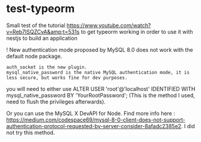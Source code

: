 # test-typeorm
Small test of the tutorial https://www.youtube.com/watch?v=Reb7ISQZCvA&amp;t=531s to get typeorm working in order to use it with nestjs to build an application

! New authentication mode proposed by MySQL 8.0 does not work with the default node package. 

    auth_socket is the new plugin.
    mysql_native_password is the native MySQL authentication mode, it is less secure, but works fine for dev purposes.

you will need to either use 
ALTER USER 'root'@'localhost' IDENTIFIED WITH mysql_native_password BY 'YourRootPassword'; (This is the method I used, need to flush the privileges afterwards).

Or you can use the MySQL X DevAPI for Node. Find more info here : https://medium.com/codespace69/mysql-8-0-client-does-not-support-authentication-protocol-requested-by-server-consider-8afadc2385e2. I did not try this method.

